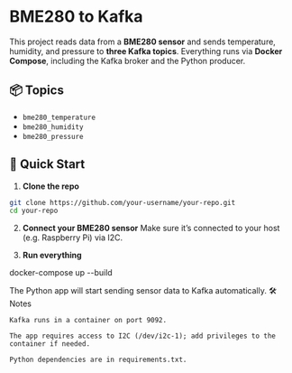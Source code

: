 # BME280 to Kafka

This project reads data from a **BME280 sensor** and sends temperature, humidity, and pressure to **three Kafka topics**. Everything runs via **Docker Compose**, including the Kafka broker and the Python producer.

## 📦 Topics

- `bme280_temperature`
- `bme280_humidity`
- `bme280_pressure`

## 🚀 Quick Start

1. **Clone the repo**

```bash
git clone https://github.com/your-username/your-repo.git
cd your-repo
```

2. **Connect your BME280 sensor**
    Make sure it’s connected to your host (e.g. Raspberry Pi) via I2C.

3. **Run everything**

docker-compose up --build

The Python app will start sending sensor data to Kafka automatically.
🛠️ Notes

    Kafka runs in a container on port 9092.

    The app requires access to I2C (/dev/i2c-1); add privileges to the container if needed.

    Python dependencies are in requirements.txt.

